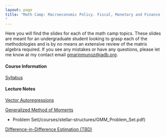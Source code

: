 ```yaml
---
layout: page
title: "Math Camp: Macroeconomic Policy. Fiscal, Monetary and Finance
"
---
```

Here you will find the slides for each of the math camp topics. These slides are meant for an undergraduate student looking to grasp each of the methodologies and is by no means an extensive review of the matrix algebra required. If you see any mistakes or have any questions, please let me know at my contact email gmarinmunoz@iadb.org.

#### Course Information

[Syllabus](/courses/vector-calculus/syllabus_macropolicy.pdf)

#### Lecture Notes

[Vector Autoregressions](/courses/vector-calculus/VAR_Spring2023.pdf)

[Generalized Method of Moments](/courses/stellar-structures/GMM_slides.pdf)
- Problem Set(/courses/stellar-structures/GMM_Problem_Set.pdf)

[Difference-in-Difference Estimation (TBD)]()


